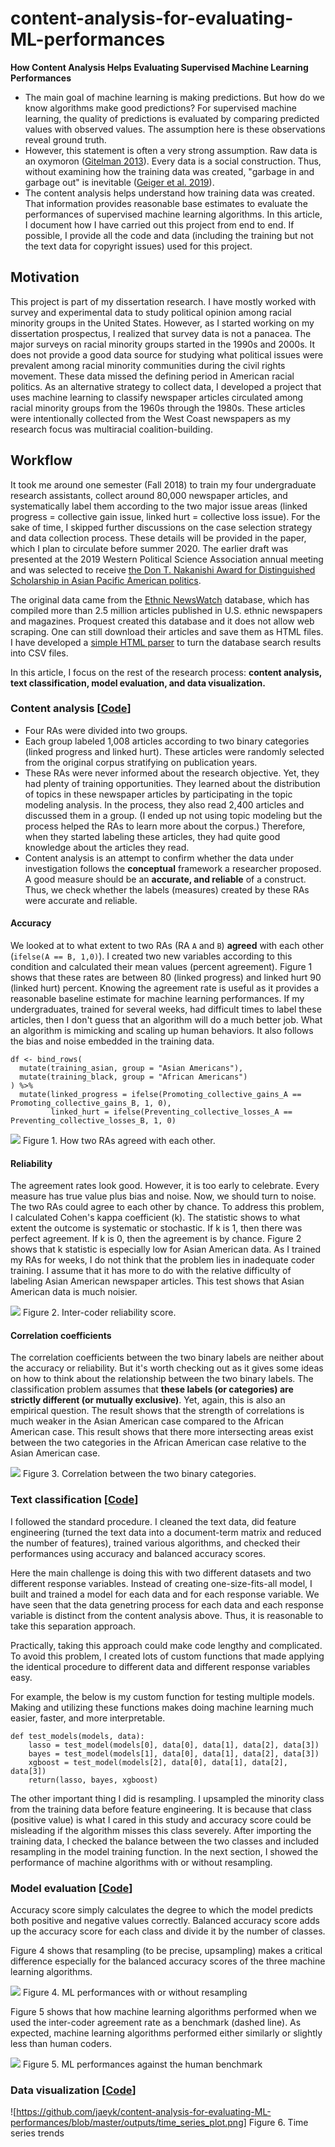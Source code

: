 # content-analysis-for-evaluating-ML-performances


**How Content Analysis Helps Evaluating Supervised Machine Learning Performances**


- The main goal of machine learning is making predictions. But how do we know algorithms make good predictions? For supervised machine learning, the quality of predictions is evaluated by comparing predicted values with observed values. The assumption here is these observations reveal ground truth. 
- However, this statement is often a very strong assumption. Raw data is an oxymoron ([Gitelman 2013](https://mitpress.mit.edu/books/raw-data-oxymoron)). Every data is a social construction. Thus, without examining how the training data was created, "garbage in and garbage out" is inevitable ([Geiger et al. 2019](https://stuartgeiger.com/papers/gigo-fat2020.pdf)). 
- The content analysis helps understand how training data was created. That information provides reasonable base estimates to evaluate the performances of supervised machine learning algorithms. In this article, I document how I have carried out this project from end to end. If possible, I provide all the code and data (including the training but not the text data for copyright issues) used for this project. 

## Motivation 

This project is part of my dissertation research. I have mostly worked with survey and experimental data to study political opinion among racial minority groups in the United States. However, as I started working on my dissertation prospectus, I realized that survey data is not a panacea. The major surveys on racial minority groups started in the 1990s and 2000s. It does not provide a good data source for studying what political issues were prevalent among racial minority communities during the civil rights movement. These data missed the defining period in American racial politics. As an alternative strategy to collect data, I developed a project that uses machine learning to classify newspaper articles circulated among racial minority groups from the 1960s through the 1980s. These articles were intentionally collected from the West Coast newspapers as my research focus was multiracial coalition-building.  


## Workflow 

It took me around one semester (Fall 2018) to train my four undergraduate research assistants, collect around 80,000 newspaper articles, and systematically label them according to the two major issue areas (linked progress = collective gain issue, linked hurt = collective loss issue). For the sake of time, I skipped further discussions on the case selection strategy and data collection process. These details will be provided in the paper, which I plan to circulate before summer 2020. The earlier draft was presented at the 2019 Western Political Science Association annual meeting and was selected to receive [the Don T. Nakanishi Award for Distinguished Scholarship in Asian Pacific American politics](https://www.wpsanet.org/award/).

The original data came from the [Ethnic NewsWatch](https://www.proquest.com/products-services/ethnicnewswatch_hist.html) database, which has compiled more than 2.5 million articles published in U.S. ethnic newspapers and magazines. Proquest created this database and it does not allow web scraping. One can still download their articles and save them as HTML files. I have developed a [simple HTML parser](https://github.com/jaeyk/proquest_parser) to turn the database search results into CSV files.

In this article, I focus on the rest of the research process: **content analysis, text classification, model evaluation, and data visualization.** 


### Content analysis [[Code](https://github.com/jaeyk/content-analysis-for-evaluating-ML-performances/blob/master/code/01_content_analysis.Rmd)]

- Four RAs were divided into two groups. 
- Each group labeled 1,008 articles according to two binary categories (linked progress and linked hurt). These articles were randomly selected from the original corpus stratifying on publication years. 
- These RAs were never informed about the research objective. Yet, they had plenty of training opportunities. They learned about the distribution of topics in these newspaper articles by participating in the topic modeling analysis. In the process, they also read 2,400 articles and discussed them in a group. (I ended up not using topic modeling but the process helped the RAs to learn more about the corpus.) Therefore, when they started labeling these articles, they had quite good knowledge about the articles they read. 
- Content analysis is an attempt to confirm whether the data under investigation follows the **conceptual** framework a researcher proposed. A good measure should be an **accurate, and reliable** of a construct. Thus, we check whether the labels (measures) created by these RAs were accurate and reliable. 

#### Accuracy 

We looked at to what extent to two RAs (RA `A` and `B`) **agreed** with each other (`ifelse(A == B, 1,0)`). I created two new variables according to this condition and calculated their mean values (percent agreement). Figure 1 shows that these rates are between 80 (linked progress) and linked hurt 90 (linked hurt) percent. Knowing the agreement rate is useful as it provides a reasonable baseline estimate for machine learning performances. If my undergraduates, trained for several weeks, had difficult times to label these articles, then I don't guess that an algorithm will do a much better job. What an algorithm is mimicking and scaling up human behaviors. It also follows the bias and noise embedded in the training data. 

```{R}
df <- bind_rows(
  mutate(training_asian, group = "Asian Americans"),
  mutate(training_black, group = "African Americans")
) %>%
  mutate(linked_progress = ifelse(Promoting_collective_gains_A == Promoting_collective_gains_B, 1, 0),
         linked_hurt = ifelse(Preventing_collective_losses_A == Preventing_collective_losses_B, 1, 0)
```

![](https://github.com/jaeyk/content-analysis-for-evaluating-ML-performances/blob/master/outputs/content_analysis_agreement.png)
Figure 1. How two RAs agreed with each other.

#### Reliability 

The agreement rates look good. However, it is too early to celebrate. Every measure has true value plus bias and noise. Now, we should turn to noise. The two RAs could agree to each other by chance. To address this problem, I calculated Cohen's kappa coefficient (k). The statistic shows to what extent the outcome is systematic or stochastic. If k is 1, then there was perfect agreement. If k is 0, then the agreement is by chance. Figure 2 shows that k statistic is especially low for Asian American data. As I trained my RAs for weeks, I do not think that the problem lies in inadequate coder training. I assume that it has more to do with the relative difficulty of labeling Asian American newspaper articles. This test shows that Asian American data is much noisier. 

![](https://github.com/jaeyk/content-analysis-for-evaluating-ML-performances/blob/master/outputs/content_analysis_kappa.png)
Figure 2. Inter-coder reliability score. 

#### Correlation coefficients 

The correlation coefficients between the two binary labels are neither about the accuracy or reliability. But it's worth checking out as it gives some ideas on how to think about the relationship between the two binary labels. The classification problem assumes that **these labels (or categories) are strictly different (or mutually exclusive)**. Yet, again, this is also an empirical question. The result shows that the strength of correlations is much weaker in the Asian American case compared to the African American case. This result shows that there more intersecting areas exist between the two categories in the African American case relative to the Asian American case.

![](https://github.com/jaeyk/content-analysis-for-evaluating-ML-performances/blob/master/outputs/corr_analysis.png)
Figure 3. Correlation between the two binary categories. 

### Text classification [[Code](https://github.com/jaeyk/content-analysis-for-evaluating-ML-performances/blob/master/code/02_text_classification.ipynb)]

I followed the standard procedure. I cleaned the text data, did feature engineering (turned the text data into a document-term matrix and reduced the number of features), trained various algorithms, and checked their performances using accuracy and balanced accuracy scores. 

Here the main challenge is doing this with two different datasets and two different response variables. Instead of creating one-size-fits-all model, I built and trained a model for each data and for each response variable. We have seen that the data genetring process for each data and each response variable is distinct from the content analysis above. Thus, it is reasonable to take this separation approach.  

Practically, taking this approach could make code lengthy and complicated. To avoid this problem, I created lots of custom functions that made applying the identical procedure to different data and different response variables easy. 

For example, the below is my custom function for testing multiple models. Making and utilizing these functions makes doing machine learning much easier, faster, and more interpretable.  

```{Python}
def test_models(models, data):
    lasso = test_model(models[0], data[0], data[1], data[2], data[3]) 
    bayes = test_model(models[1], data[0], data[1], data[2], data[3])
    xgboost = test_model(models[2], data[0], data[1], data[2], data[3])
    return(lasso, bayes, xgboost)
```

The other important thing I did is resampling. I upsampled the minority class from the training data before feature engineering. It is because that class (positive value) is what I cared in this study and accuracy score could be misleading if the algorithm misses this class severely. After importing the training data, I checked the balance between the two classes and included resampling in the model training function. In the next section, I showed the performance of machine algorithms with or without resampling. 

### Model evaluation [[Code](https://github.com/jaeyk/content-analysis-for-evaluating-ML-performances/blob/master/code/03_model_evaluations.Rmd)]

Accuracy score simply calculates the degree to which the model predicts both positive and negative values correctly. Balanced accuracy score adds up the accuracy score for each class and divide it by the number of classes. 

Figure 4 shows that resampling (to be precise, upsampling) makes a critical difference especially for the balanced accuracy scores of the three machine learning algorithms.

![](https://github.com/jaeyk/content-analysis-for-evaluating-ML-performances/blob/master/outputs/ml_performances.png)
Figure 4. ML performances with or without resampling

Figure 5 shows that how machine learning algorithms performed when we used the inter-coder agreement rate as a benchmark (dashed line). As expected, machine learning algorithms performed either similarly or slightly less than human coders.

![](https://github.com/jaeyk/content-analysis-for-evaluating-ML-performances/blob/master/outputs/ml_content.png)
Figure 5. ML performances against the human benchmark 

### Data visualization [[Code](https://github.com/jaeyk/content-analysis-for-evaluating-ML-performances/blob/master/code/04_time_series_visualization.Rmd)]

![https://github.com/jaeyk/content-analysis-for-evaluating-ML-performances/blob/master/outputs/time_series_plot.png]
Figure 6. Time series trends 